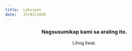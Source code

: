 ```yaml
---
title:  Leksiyon
date:   25/03/2020
---
```


### <center>Nagsusumikap kami sa araling ito.</center>
<center>Lihog liwat.</center>